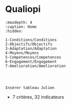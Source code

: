 # Qualiopi

```{toctree}
:maxdepth: 4
:caption: Home
:hidden:

1-Conditions/Conditions
2-Objectifs/Objectifs
3-Adaptation/Adaptation
4-Moyens/Moyens
5-Competences/Competences
6-Engagement/Engagement
7-Amelioration/Amelioration



```

```{note}

Insérer tableau Julien

```

- 7 critères, 32 indicateurs

